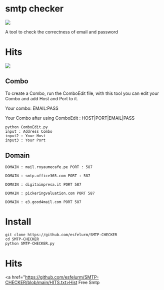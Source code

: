 # smtp checker

<img src="https://github.com/esfelurm/SMTP-CHECKER/assets/104654028/d3e600f7-fb34-4f69-b61d-5cc7b8601b82">

A tool to check the correctness of email and password 


# Hits

<img src="https://github.com/esfelurm/SMTP-CHECKER/assets/104654028/dfca58c6-6f0c-4285-a52e-34d065d9440f">


## Combo

To create a Combo, run the ComboEdit file, with this tool you can edit your Combo and add Host and Port to it. 

Your combo: EMAIL:PASS

Your Combo after using ComboEdit : HOST|PORT|EMAIL|PASS

```
python ComboEdit.py
input : Address Combo
input2 : Your Host
input3 : Your Port
```

## Domain 

```
DOMAIN : mail.royaumecafe.pe PORT : 587

DOMAIN : smtp.office365.com PORT : 587

DOMAIN : digitaimpresa.it PORT 587

DOMAIN : pickeringvaluation.com PORT 587

DOMAIN : e3.good4mail.com PORT 587

```

# Install

```
git clone https://github.com/esfelurm/SMTP-CHECKER
cd SMTP-CHECKER
python SMTP-CHECKER.py
```

# Hits

<a href="https://github.com/esfelurm/SMTP-CHECKER/blob/main/HITS.txt>Hist Free Smtp </a>

